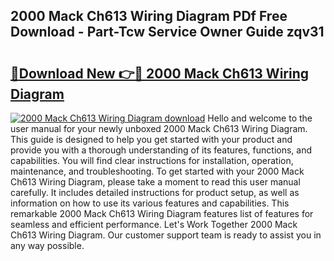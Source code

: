 ## 2000 Mack Ch613 Wiring Diagram PDf Free Download - Part-Tcw Service Owner Guide zqv31

# <h2><a href="http://dfs4dyr.blite.top/?on=2000+Mack+Ch613+Wiring+Diagram">🔗Download New 👉🔴 2000 Mack Ch613 Wiring Diagram</a></h2>

[![2000 Mack Ch613 Wiring Diagram download](https://i.imgur.com/lujVjoI.png)](http://dfs4dyr.blite.top/?on=2000+Mack+Ch613+Wiring+Diagram)
Hello and welcome to the user manual for your newly unboxed 2000 Mack Ch613 Wiring Diagram. This guide is designed to help you get started with your product and provide you with a thorough understanding of its features, functions, and capabilities. You will find clear instructions for installation, operation, maintenance, and troubleshooting. To get started with your 2000 Mack Ch613 Wiring Diagram, please take a moment to read this user manual carefully. It includes detailed instructions for product setup, as well as information on how to use its various features and capabilities. This remarkable 2000 Mack Ch613 Wiring Diagram features list of features for seamless and efficient performance. Let's Work Together 2000 Mack Ch613 Wiring Diagram. Our customer support team is ready to assist you in any way possible.

